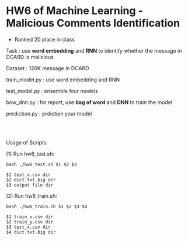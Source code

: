 # HW6 of Machine Learning - Malicious Comments Identification
* Ranked 20 place in class

Task : use **word embedding** and **RNN** to identify whether the message in DCARD is malicious

Dataset : 120K message in DCARD

train_model.py : use word embedding and RNN

test_model.py : ensemble four models

bow_dnn.py : for report, use **bag of word** and **DNN** to train the model

prediction.py : prdiction your model 

<br><br>
    
Usage of Scripts:

(1) Run hw6_test.sh:

    bash ./hw6_test.sh $1 $2 $3

    $1 test_x.csv dir
    $2 dict.txt.big dir
    $3 output file dir

(2) Run hw6_train.sh:

    bash ./hw6_train.sh $1 $2 $3 $4
    
    $1 train_x.csv dir
    $2 train_y.csv dir
    $3 test_x.csv dir
    $4 dict.txt.big dir
